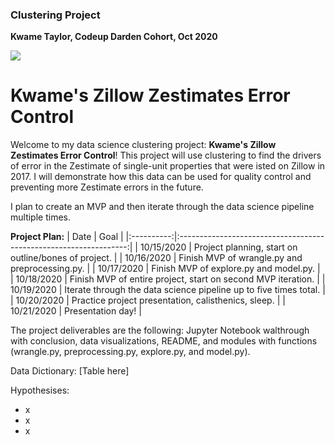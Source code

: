 ### Clustering Project
**Kwame Taylor, Codeup Darden Cohort, Oct 2020**

<img src="https://www.underconsideration.com/brandnew/archives/zillow_logo.png">

# Kwame's Zillow Zestimates Error Control

Welcome to my data science clustering project: **Kwame's Zillow Zestimates Error Control**! This project will use clustering to find the drivers of error in the Zestimate of single-unit properties that were isted on Zillow in 2017. I will demonstrate how this data can be used for quality control and preventing more Zestimate errors in the future.

I plan to create an MVP and then iterate through the data science pipeline multiple times.

**Project Plan:**
|    Date    |                                Goal                               |
|:----------:|:-----------------------------------------------------------------:|
| 10/15/2020 | Project planning, start on outline/bones of project.              |
| 10/16/2020 | Finish MVP of wrangle.py and preprocessing.py.                    |
| 10/17/2020 | Finish MVP of explore.py and model.py.                            |
| 10/18/2020 | Finish MVP of entire project, start on second MVP iteration.      |
| 10/19/2020 | Iterate through the data science pipeline up to five times total. |
| 10/20/2020 | Practice project presentation, calisthenics, sleep.               |
| 10/21/2020 | Presentation day!                                                 |

The project deliverables are the following: Jupyter Notebook walthrough with conclusion, data visualizations, README, and modules with functions (wrangle.py, preprocessing.py, explore.py, and model.py).

Data Dictionary:
[Table here]

Hypothesises:
* x
* x
* x
